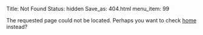 Title: Not Found
Status: hidden
Save_as: 404.html
menu_item: 99

The requested page could not be located. Perhaps you want to check [home](/) instead?

